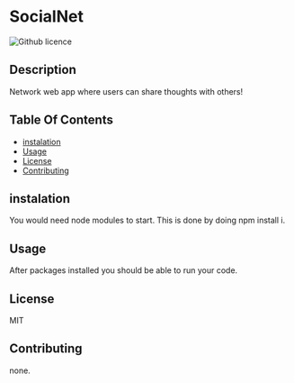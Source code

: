 # SocialNet

![Github licence](http://img.shields.io/badge/license-MIT-blue.svg)
  ## Description
  Network web app where users can share thoughts with others!

  ## Table Of Contents
  * [instalation](#instalation)
  * [Usage](#Usage)
  * [License](#License)
  * [Contributing](#Contributing)


  ## instalation
  
  You would need node modules to start. This is done by doing npm install i.
  
  ## Usage
  After packages installed you should be able to run your code.
  


  
  ## License
  MIT
  
  ## Contributing
  
  none.
